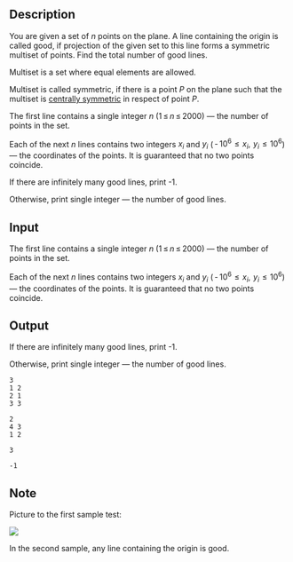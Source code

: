 ## Description

<div><p>You are given a set of <span class="tex-span"><i>n</i></span> points on the plane. A line containing the origin is called good, if projection of the given set to this line forms a symmetric multiset of points. Find the total number of good lines.</p><p>Multiset is a set where equal elements are allowed.</p><p>Multiset is called symmetric, if there is a point <span class="tex-span"><i>P</i></span> on the plane such that the multiset is <a href="https://en.wikipedia.org/wiki/Point_reflection">centrally symmetric</a> in respect of point <span class="tex-span"><i>P</i></span>.</p></div><div class="input-specification"><p>The first line contains a single integer <span class="tex-span"><i>n</i></span> (<span class="tex-span">1 ≤ <i>n</i> ≤ 2000</span>) — the number of points in the set.</p><p>Each of the next <span class="tex-span"><i>n</i></span> lines contains two integers <span class="tex-span"><i>x</i><sub class="lower-index"><i>i</i></sub></span> and <span class="tex-span"><i>y</i><sub class="lower-index"><i>i</i></sub></span> (<span class="tex-span"> - 10<sup class="upper-index">6</sup>  ≤  <i>x</i><sub class="lower-index"><i>i</i></sub>,  <i>y</i><sub class="lower-index"><i>i</i></sub>  ≤  10<sup class="upper-index">6</sup></span>) — the coordinates of the points. It is guaranteed that no two points coincide.</p></div><div class="output-specification"><p>If there are infinitely many good lines, print <span class="tex-font-style-tt">-1</span>.</p><p>Otherwise, print single integer&nbsp;— the number of good lines.</p></div>

## Input

<p>The first line contains a single integer <span class="tex-span"><i>n</i></span> (<span class="tex-span">1 ≤ <i>n</i> ≤ 2000</span>) — the number of points in the set.</p><p>Each of the next <span class="tex-span"><i>n</i></span> lines contains two integers <span class="tex-span"><i>x</i><sub class="lower-index"><i>i</i></sub></span> and <span class="tex-span"><i>y</i><sub class="lower-index"><i>i</i></sub></span> (<span class="tex-span"> - 10<sup class="upper-index">6</sup>  ≤  <i>x</i><sub class="lower-index"><i>i</i></sub>,  <i>y</i><sub class="lower-index"><i>i</i></sub>  ≤  10<sup class="upper-index">6</sup></span>) — the coordinates of the points. It is guaranteed that no two points coincide.</p>

## Output

<p>If there are infinitely many good lines, print <span class="tex-font-style-tt">-1</span>.</p><p>Otherwise, print single integer&nbsp;— the number of good lines.</p>





```input1
3
1 2
2 1
3 3

```




```input2
2
4 3
1 2

```




```output1
3

```




```output2
-1

```



## Note

<p>Picture to the first sample test:</p><p><img class="tex-graphics" src="file://LQJCvLAg.png" style="max-width: 100.0%;max-height: 100.0%;"> </p><p>In the second sample, any line containing the origin is good.</p>
